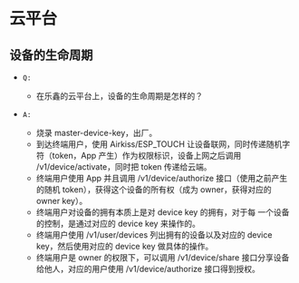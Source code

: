 # 云平台

## 设备的⽣命周期

- `Q:`
  - 在乐鑫的云平台上，设备的⽣命周期是怎样的？

- `A:`
  - 烧录 master-device-key，出⼚。
  - 到达终端⽤户，使⽤ Airkiss/ESP_TOUCH 让设备联⽹，同时传递随机字符（token，App 产⽣）作为权限标识，设备上⽹之后调⽤ /v1/device/activate，同时把 token 传递给云端。
  - 终端⽤户使⽤ App 并且调⽤ /v1/device/authorize 接⼝（使⽤之前产⽣的随机 token），获得这个设备的所有权（成为 owner，获得对应的 owner key）。
  - 终端⽤户对设备的拥有本质上是对 device key 的拥有，对于每 ⼀个设备的控制，是通过对应的 device key 来操作的。
  - 终端⽤户使⽤ /v1/user/devices 列出拥有的设备以及对应的 device key，然后使⽤对应的 device key 做具体的操作。
  - 终端⽤户是 owner 的权限下，可以调⽤ /v1/device/share 接⼝分享设备给他⼈，对应的⽤户使⽤ /v1/device/authorize 接⼝得到授权。
